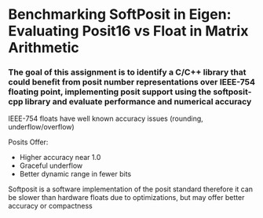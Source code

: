 
# Benchmarking SoftPosit in Eigen: Evaluating Posit16 vs Float in Matrix Arithmetic  

### The goal of this assignment is to identify a C/C++ library that could benefit from posit number representations over IEEE-754 floating point, implementing posit support using the softposit-cpp library and evaluate performance and numerical accuracy

IEEE-754 floats have well known accuracy issues (rounding, underflow/overflow)

Posits Offer:
 - Higher accuracy near 1.0
 - Graceful underflow
 - Better dynamic range in fewer bits

Softposit is a software implementation of the posit standard therefore it can be slower than hardware floats due to optimizations,
but may offer better accuracy or compactness